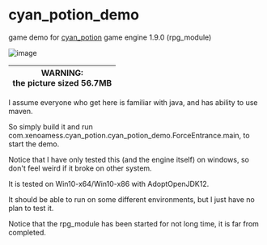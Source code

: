 # cyan_potion_demo
game demo for [cyan_potion](https://github.com/cyanpotion/cyan_potion) game engine 1.9.0 (rpg_module)

![image](demo.gif)

| WARNING:<br/> the picture sized 56.7MB |
| --- |

I assume everyone who get here is familiar with java, and has ability to use maven.

So simply build it and run com.xenoamess.cyan_potion.cyan_potion_demo.ForceEntrance.main, to start the demo.

Notice that I have only tested this (and the engine itself) on windows, so don't feel weird if it broke on other system.

It is tested on Win10-x64/Win10-x86 with AdoptOpenJDK12.

It should be able to run on some different environments, but I just have no plan to test it.

Notice that the rpg_module has been started for not long time, it is far from completed.
